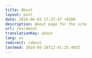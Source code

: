 ```yaml
---
title: About
layout: post
date: 2016-06-02 17:27:47 +0200
description: About page for the site
url: /es/about
translationKey: about
lang: es
redirect: /about
lastmod: 2024-05-28T12:41:25.493Z
---
```

